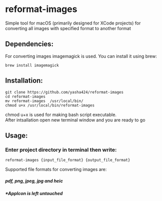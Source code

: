 # reformat-images
Simple tool for macOS (primarily designed for XCode projects) for converting all images with specified format to another format
## Dependencies:
For converting images imagemagick is used. You can install it using brew:
```console
brew install imagemagick
```
## Installation:
```console
git clone https://github.com/yasha424/reformat-images
cd reformat-images
mv reformat-images  /usr/local/bin/
chmod u+x /usr/local/bin/reformat-images
```
chmod u+x is used for making bash script executable.\
After intsallation open new terminal window and you are ready to go
## Usage:
### Enter project directory in terminal then write:
```console
reformat-images {input_file_format} {output_file_format}
```
Supported file formats for converting images are:
##### **pdf**, **png**, **jpeg**, **jpg** and **heic**
##### *AppIcon is left untouched
